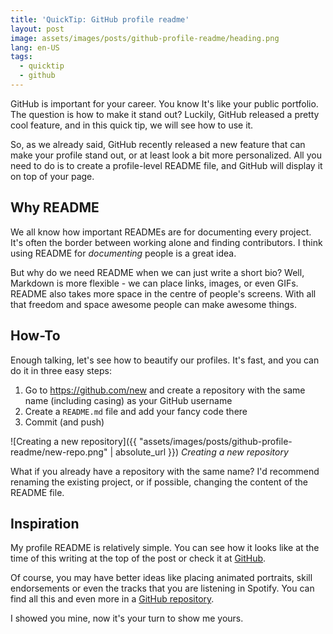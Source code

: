 ```yaml
---
title: 'QuickTip: GitHub profile readme'
layout: post
image: assets/images/posts/github-profile-readme/heading.png
lang: en-US
tags:
  - quicktip
  - github
---
```


GitHub is important for your career. You know It's like your public portfolio. The question is how
to make it stand out? Luckily, GitHub released a pretty cool feature, and in this quick tip, we will
see how to use it.

<!--more-->

So, as we already said, GitHub recently released a new feature that can make your profile stand out,
or at least look a bit more personalized. All you need to do is to create a profile-level README
file, and GitHub will display it on top of your page.

## Why README

We all know how important READMEs are for documenting every project. It's often the border between
working alone and finding contributors.  I think using README for _documenting_ people is a great
idea.

But why do we need README when we can just write a short bio? Well, Markdown is more flexible - we
can place links, images, or even GIFs. README also takes more space in the centre of people's
screens. With all that freedom and space awesome people can make awesome things.

## How-To

Enough talking, let's see how to beautify our profiles. It's fast, and you can do it in three easy
steps:
1. Go to https://github.com/new and create a repository with the same name (including casing) as
your GitHub username
2. Create a `README.md` file and add your fancy code there
3. Commit (and push)

![Creating a new repository]({{ "assets/images/posts/github-profile-readme/new-repo.png" |
absolute_url }}) _Creating a new repository_

What if you already have a repository with the same name? I'd recommend renaming the existing
project, or if possible, changing the content of the README file.

## Inspiration

My profile README is relatively simple. You can see how it looks like at the time of this writing at
the top of the post or check it at [GitHub](https://github.com/ivanovyordan/).

Of course, you may have better ideas like placing animated portraits, skill endorsements or even the
tracks that you are listening in Spotify. You can find all this and even more in a [GitHub
repository](https://github.com/abhisheknaiidu/awesome-github-profile-readme).

I showed you mine, now it's your turn to show me yours.
